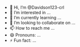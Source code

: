 - 👋 Hi, I’m @Davidson123-crl
- 👀 I’m interested in ...
- 🌱 I’m currently learning ...
- 💞️ I’m looking to collaborate on ...
- 📫 How to reach me ...
- 😄 Pronouns: ...
- ⚡ Fun fact: ...

<!---
Davidson123-crl/Davidson123-crl is a ✨ special ✨ repository because its `README.md` (this file) appears on your GitHub profile.
You can click the Preview link to take a look at your changes.
--->
